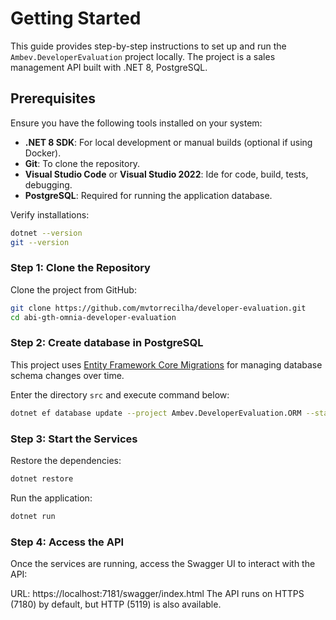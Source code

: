 # Getting Started

This guide provides step-by-step instructions to set up and run the `Ambev.DeveloperEvaluation` project locally. The project is a sales management API built with .NET 8, PostgreSQL.

## Prerequisites

Ensure you have the following tools installed on your system:
- **.NET 8 SDK**: For local development or manual builds (optional if using Docker).
- **Git**: To clone the repository.
- **Visual Studio Code** or **Visual Studio 2022**: Ide for code, build, tests, debugging.
- **PostgreSQL**: Required for running the application database.  

Verify installations:
```sh
dotnet --version
git --version
```

### Step 1: Clone the Repository
Clone the project from GitHub:
```bash
git clone https://github.com/mvtorrecilha/developer-evaluation.git
cd abi-gth-omnia-developer-evaluation
```

### Step 2: Create database in PostgreSQL
This project uses [Entity Framework Core Migrations](https://learn.microsoft.com/en-us/ef/core/managing-schemas/migrations/) for managing database schema changes over time.

Enter the directory `src` and execute command below:
```bash
dotnet ef database update --project Ambev.DeveloperEvaluation.ORM --startup-project Ambev.DeveloperEvaluation.WebApi
```

### Step 3: Start the Services
Restore the dependencies:
```bash
dotnet restore
```

Run the application:
```bash
dotnet run
```

### Step 4: Access the API
Once the services are running, access the Swagger UI to interact with the API:

URL: https://localhost:7181/swagger/index.html
The API runs on HTTPS (7180) by default, but HTTP (5119) is also available.

